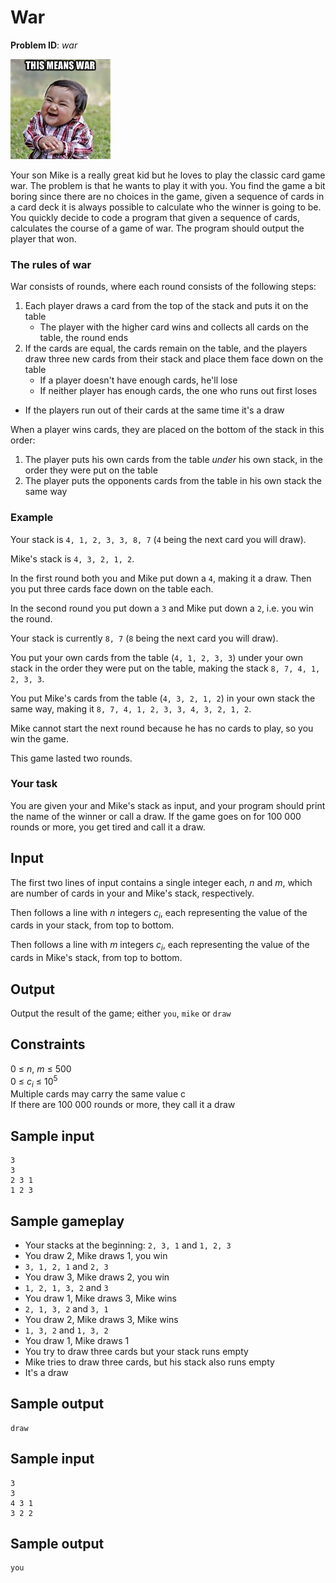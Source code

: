 # War
__Problem ID__: _war_

![](../images/war.jpg)

Your son Mike is a really great kid but he loves to play the classic card game
war.  The problem is that he wants to play it with you.  You find the game a
bit boring since there are no choices in the game, given a sequence of cards in
a card deck it is always possible to calculate who the winner is going to be.
You quickly decide to code a program that given a sequence of cards, calculates
the course of a game of war. The program should output the player that won.

### The rules of war
War consists of rounds, where each round consists of the following steps:

1. Each player draws a card from the top of the stack and puts it on the table
    - The player with the higher card wins and collects all cards on the table, the round ends
2. If the cards are equal, the cards remain on the table, and the players draw three new cards from their stack and place them face down on the table
    - If a player doesn't have enough cards, he'll lose
    - If neither player has enough cards, the one who runs out first loses

- If the players run out of their cards at the same time it's a draw

When a player wins cards, they are placed on the bottom of the stack in this
order:

1. The player puts his own cards from the table _under_ his own stack, in the order they were put on the table
2. The player puts the opponents cards from the table in his own stack the same way

### Example
Your stack is `4, 1, 2, 3, 3, 8, 7` (`4` being the next card you will draw).

Mike's stack is `4, 3, 2, 1, 2`.

In the first round both you and Mike put down a `4`, making it a draw. Then you put three cards face down on the table each.

In the second round you put down a `3` and Mike put down a `2`, i.e. you win
the round.

Your stack is currently `8, 7` (`8` being the next card you will draw).

You put your own cards from the table (`4, 1, 2, 3, 3`) under your own stack in
the order they were put on the table, making the stack `8, 7, 4, 1, 2, 3, 3`.

You put Mike's cards from the table (`4, 3, 2, 1, 2`) in your own stack the same
way, making it `8, 7, 4, 1, 2, 3, 3, 4, 3, 2, 1, 2`.

Mike cannot start the next round because he has no cards to play, so you win the
game.

This game lasted two rounds.

### Your task
You are given your and Mike's stack as input, and your program should print the
name of the winner or call a draw. If the game goes on for 100 000 rounds or
more, you get tired and call it a draw.

## Input
The first two lines of input contains a single integer each, _n_ and _m_, which
are number of cards in your and Mike's stack, respectively.

Then follows a line with _n_ integers _c<sub>i</sub>_, each representing the
value of the cards in your stack, from top to bottom.

Then follows a line with _m_ integers _c<sub>i</sub>_, each representing the
value of the cards in Mike's stack, from top to bottom.

## Output
Output the result of the game; either `you`, `mike` or `draw`

## Constraints
0 &le; _n_, _m_ &le; 500  
0 &le; _c<sub>i</sub>_ &le; 10<sup>5</sup>  
Multiple cards may carry the same value c  
If there are 100 000 rounds or more, they call it a draw

## Sample input
```
3
3
2 3 1
1 2 3
```

## Sample gameplay
* Your stacks at the beginning: `2, 3, 1` and `1, 2, 3`
* You draw 2, Mike draws 1, you win
* `3, 1, 2, 1` and `2, 3`
* You draw 3, Mike draws 2, you win
* `1, 2, 1, 3, 2` and `3`
* You draw 1, Mike draws 3, Mike wins
* `2, 1, 3, 2` and `3, 1`
* You draw 2, Mike draws 3, Mike wins
* `1, 3, 2` and `1, 3, 2`
* You draw 1, Mike draws 1
* You try to draw three cards but your stack runs empty
* Mike tries to draw three cards, but his stack also runs empty
* It's a draw

## Sample output
```
draw
```

## Sample input
```
3
3
4 3 1
3 2 2
```

## Sample output
```
you
```
